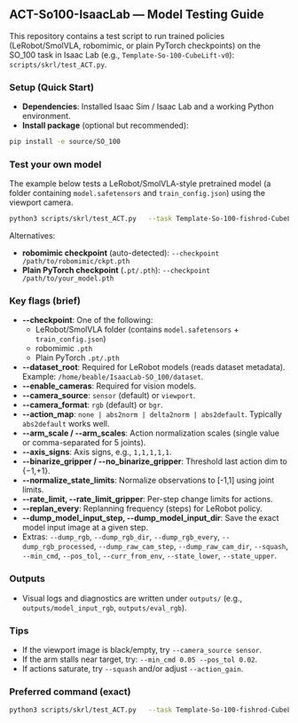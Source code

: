 ## ACT-So100-IsaacLab — Model Testing Guide

This repository contains a test script to run trained policies (LeRobot/SmolVLA, robomimic, or plain PyTorch checkpoints) on the SO_100 task in Isaac Lab (e.g., `Template-So-100-CubeLift-v0`): `scripts/skrl/test_ACT.py`.

### Setup (Quick Start)
- **Dependencies**: Installed Isaac Sim / Isaac Lab and a working Python environment.
- **Install package** (optional but recommended):
```bash
pip install -e source/SO_100
```

### Test your own model
The example below tests a LeRobot/SmolVLA-style pretrained model (a folder containing `model.safetensors` and `train_config.json`) using the viewport camera.

```bash
python3 scripts/skrl/test_ACT.py   --task Template-So-100-fishrod-CubeLift-v0   --checkpoint /home/beable/lerobot/outputs/train/2025-10-10/03-40-11_act/checkpoints/040000/pretrained_model/   --dataset_root /home/beable/IsaacLab-SO_100/dataset   --enable_cameras   --camera_source viewport   --camera_format rgb --action_map abs2default   --arm_scales 2.0,1.4,0.6,1.4,0.1 --dump_model_input_step 20 --dump_model_input_dir outputs/model_input_rgb --axis_signs=1,1,1,1,1 --debug_gripper 
```

Alternatives:
- **robomimic checkpoint** (auto-detected): `--checkpoint /path/to/robomimic/ckpt.pth`
- **Plain PyTorch checkpoint** (`.pt/.pth`): `--checkpoint /path/to/your_model.pth`

### Key flags (brief)
- **--checkpoint**: One of the following:
  - LeRobot/SmolVLA folder (contains `model.safetensors` + `train_config.json`)
  - robomimic `.pth`
  - Plain PyTorch `.pt/.pth`
- **--dataset_root**: Required for LeRobot models (reads dataset metadata). Example: `/home/beable/IsaacLab-SO_100/dataset`.
- **--enable_cameras**: Required for vision models.
- **--camera_source**: `sensor` (default) or `viewport`.
- **--camera_format**: `rgb` (default) or `bgr`.
- **--action_map**: `none | abs2norm | delta2norm | abs2default`. Typically `abs2default` works well.
- **--arm_scale / --arm_scales**: Action normalization scales (single value or comma-separated for 5 joints).
- **--axis_signs**: Axis signs, e.g., `1,1,1,1,1`.
- **--binarize_gripper / --no_binarize_gripper**: Threshold last action dim to {−1,+1}.
- **--normalize_state_limits**: Normalize observations to [-1,1] using joint limits.
- **--rate_limit, --rate_limit_gripper**: Per-step change limits for actions.
- **--replan_every**: Replanning frequency (steps) for LeRobot policy.
- **--dump_model_input_step, --dump_model_input_dir**: Save the exact model input image at a given step.
- Extras: `--dump_rgb`, `--dump_rgb_dir`, `--dump_rgb_every`, `--dump_rgb_processed`, `--dump_raw_cam_step`, `--dump_raw_cam_dir`, `--squash`, `--min_cmd`, `--pos_tol`, `--curr_from_env`, `--state_lower`, `--state_upper`.

### Outputs
- Visual logs and diagnostics are written under `outputs/` (e.g., `outputs/model_input_rgb`, `outputs/eval_rgb`).

### Tips
- If the viewport image is black/empty, try `--camera_source sensor`.
- If the arm stalls near target, try: `--min_cmd 0.05 --pos_tol 0.02`.
- If actions saturate, try `--squash` and/or adjust `--action_gain`.

### Preferred command (exact)
```bash
python3 scripts/skrl/test_ACT.py   --task Template-So-100-fishrod-CubeLift-v0   --checkpoint /home/beable/lerobot/outputs/train/2025-10-10/03-40-11_act/checkpoints/040000/pretrained_model/   --dataset_root /home/beable/IsaacLab-SO_100/dataset   --enable_cameras   --camera_source viewport   --camera_format rgb --action_map abs2default   --arm_scales 2.0,1.4,0.6,1.4,0.1 --dump_model_input_step 20 --dump_model_input_dir outputs/model_input_rgb --axis_signs=1,1,1,1,1 --debug_gripper 
``` 